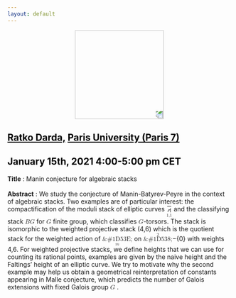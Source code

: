 ```yaml
---
layout: default
---
```


<p align="center">
  <img width="200" height="200" style="transform: rotate(0.5turn);" src="https://upload.wikimedia.org/wikipedia/commons/1/18/Rational_points_of_bounded_height_outside_the_27_lines_on_Clebsch%27s_diagonal_cubic_surface.png">
</p>

## <a href="https://webusers.imj-prg.fr/ratko.darda" style="color:black">Ratko Darda,</a> <a href="" style="color:black">Paris University (Paris 7)</a>
## <c style="color:black">January 15th, 2021  4:00-5:00 pm CET</c>

<b>Title</b> : Manin conjecture for algebraic stacks
<br>
<br>
<b>Abstract</b> : We study the conjecture of Manin-Batyrev-Peyre in the context of algebraic stacks. Two examples are of particular interest: the compactification of the moduli stack of elliptic curves <math><munder>
  <mrow>
    <mi STYLE="text-decoration:overline;">&#2133;</mi>
    </mrow>
    <mrow><mi>1,</mi><mi>1</mi>
    </mrow>
    </munder>
</math> and the classifying stack <math><mi>B</mi><mi>G</mi></math> for <math><mi>G</mi></math> finite group, which classifies <math><mi>G</mi></math>-torsors.  The stack is isomorphic to the weighted projective stack <math>&#1D4AB;</math>(4,6) which is the quotient stack for the weighted action of <math><munder><mi>&#1D53E;</mi><mi>m</mi></munder></math> on <math><mover><mi>&#1D538;</mi><mi>2</mi></mover></math>−{0} with weights 4,6.  For weighted projective stacks, we define heights that we can use for counting its rational points, examples are given by the naive height and the Faltings’ height of an elliptic curve. We  try  to  motivate  why  the  second  example  may  help  us  obtain  a  geometrical reinterpretation of constants appearing in Malle conjecture, which predicts the number of Galois extensions with fixed Galois group <math><mi>G</mi></math> .
